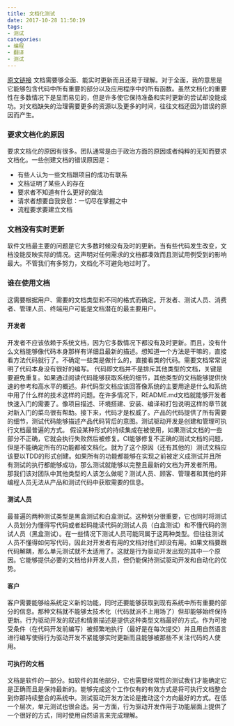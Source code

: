 ```yaml
---
title: 文档化测试
date: 2017-10-28 11:50:19
tags: 
- 测试
categories:
- 编程
- 翻译
- 测试
---
```

[原文链接][1]
文档需要够全面、能实时更新而且还易于理解。对于全面，我的意思是它能够包含代码中所有重要的部分以及应用程序中的所有函数。虽然文档化的重要性在多数情况下是显而易见的，但是许多使它保持准备和实时更新的尝试却没能成功。对文档缺失的治理需要更多的资源以及更多的时间，往往文档还因为错误的原因而产生。
### 要求文档化的原因
要求文档化的原因有很多。团队通常是由于政治方面的原因或者纯粹的无知而要求文档化。一些创建文档的错误原因是：
- 有些人认为一些文档跟项目的成功有联系
- 文档证明了某些人的存在
- 要求者不知道有什么更好的做法
- 请求者想要自我安慰：一切尽在掌握之中
- 流程要求要建立文档

### 文档没有实时更新
软件文档最主要的问题是它大多数时候没有及时的更新。当有些代码发生改变，文档没能反映实际的情况。这声明对任何需求的文档都凑效而且测试用例受到的影响最大。不管我们有多努力，文档化不可避免地过时了。
### 谁在使用文档
这需要根据用户、需要的文档类型和不同的格式而确定。开发者、测试人员、消费者、管理人员、终端用户可能是文档潜在的最主要用户。
#### 开发者
开发者不应该依赖于系统文档，因为它多数情况下都没有及时更新。而且，没有什么文档能够像代码本身那样有详细且最新的描述。想知道一个方法是干嘛的，直接看方法代码就行了。不确定一些类是做什么的，直接看类的代码。需要文档常常说明了代码本身没有很好的编写。
代码即文档并不是排斥其他类型的文档，关键是要避免重复。如果通过阅读代码能够获取系统的细节，其他类型的文档能够提供快速的参考和高水平的概述。非代码型文档应该回答像系统的主要用途是什么和系统中用了什么样的技术这样的问题。在许多情况下，README.md文档就能够开发者快速入门的需要了。像项目描述、环境搭建、安装、编译和打包说明这样的章节就对新入门的菜鸟很有帮助。接下来，代码才是权威了。产品的代码提供了所有需要的细节，测试代码能够描述产品代码背后的意图。测试驱动开发是创建和管理可执行文档最普遍的方式。
假设某种形式的持续集成在被使用，如果测试文档的一些部分不正确，它就会执行失败然后被修复。CI能够修复不正确的测试文档的问题，但是不能确定所有的功能都被文档化。就为了这个原因（还有其他的）测试文档应该要以TDD的形式创建。如果所有的功能都能够在实现之前被定义成测试并且所有测试的执行都能够成功，那么测试就能够以完整且最新的文档为开发者所用。
那我们该对团队中其他类型的人该怎么做呢？测试人员、顾客、管理者和其他的非编程人员无法从产品和测试代码中获取需要的信息。
#### 测试人员
最普遍的两种测试类型是黑盒测试和白盒测试。这种划分很重要，它也同时将测试人员划分为懂得写代码或者起码能读代码的测试人员（白盒测试）和不懂代码的测试人员（黑盒测试）。在一些情况下测试人员可能同属于这两种类型。但往往测试人员不懂得如何写代码，因此对开发者有用的文档对他们却没有用。如果文档要跟代码解耦，那么单元测试就不太适用了。这就是行为驱动开发出现的其中一个原因。它能够提供必要的文档给非开发人员，但仍能保持测试驱动开发和自动化的优势。
#### 客户
客户需要能够给系统定义新的功能，同时还要能够获取到现有系统中所有重要的部分的信息。那种文档就不能够太技术化（代码就派不上用场了）但却能够始终保持更新。行为驱动开发的叙述和情景描述是提供这种类型文档最好的方式。作为可接受条件（在代码开发前编写）被频繁地执行（最好是在每次提交）并且用自然语言进行编写使得行为驱动开发不紧能够实时更新而且能够被那些不关注代码的人使用。
#### 可执行的文档
文档是软件的一部分。如软件的其他部分，它也需要经常性的测试我们才能确定它是正确而且是保持最新的。能够完成这个工作仅有的有效方式是将可执行文档整合到你那持续整合的系统中。测试驱动开发方法论是推动这个方向最好的方式。在低一个层次，单元测试也很合适。另一方面，行为驱动开发作用于功能层面上提供了一个很好的方式，同时使用自然语言来完成理解。



[1]: http://technologyconversations.com/2014/04/08/tests-as-documentation/    "文档化测试"